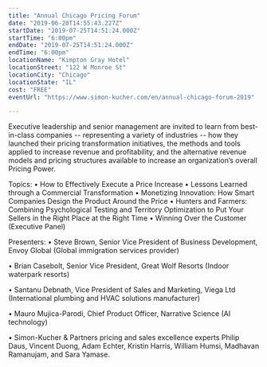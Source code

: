 ```yaml
---
title: "Annual Chicago Pricing Forum"
date: "2019-06-20T14:55:43.227Z"
startDate: "2019-07-25T14:51:24.000Z"
startTime: "6:00pm"
endDate: "2019-07-25T14:51:24.000Z"
endTime: "6:00pm"
locationName: "Kimpton Gray Hotel"
locationStreet: "122 W Monroe St"
locationCity: "Chicago"
locationState: "IL"
cost: "FREE"
eventUrl: "https://www.simon-kucher.com/en/annual-chicago-forum-2019"

---
```


Executive leadership and senior management are invited to learn from best-in-class companies -- representing a variety of industries -- how they launched their pricing transformation initiatives, the methods and tools applied to increase revenue and profitability, and the alternative revenue models and pricing structures available to increase an organization’s overall Pricing Power.  

Topics:
• How to Effectively Execute a Price Increase
• Lessons Learned through a Commercial Transformation
• Monetizing Innovation: How Smart Companies Design the Product Around the Price
• Hunters and Farmers: Combining Psychological Testing and Territory Optimization to Put Your Sellers in the Right Place at the Right Time
• Winning Over the Customer (Executive Panel)

Presenters:
• Steve Brown, Senior Vice President of Business Development, Envoy Global (Global immigration services provider)

• Brian Casebolt, Senior Vice President, Great Wolf Resorts (Indoor waterpark resorts)

• Santanu Debnath, Vice President of Sales and Marketing, Viega Ltd (International plumbing and HVAC solutions manufacturer)

• Mauro Mujica-Parodi, Chief Product Officer, Narrative Science (AI technology)

• Simon-Kucher & Partners pricing and sales excellence experts Philip Daus, Vincent Duong, Adam Echter, Kristin Harris, William Humsi, Madhavan Ramanujam, and Sara Yamase.

